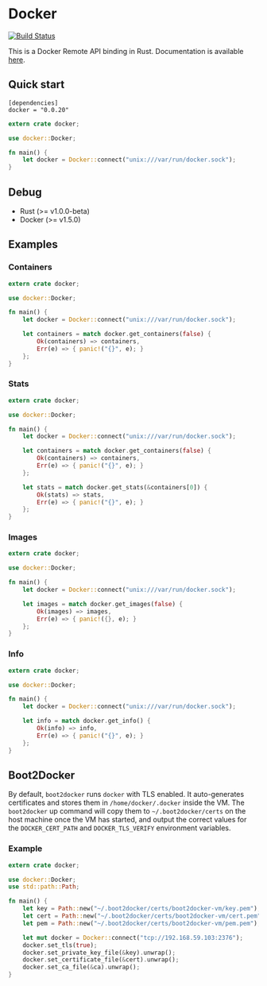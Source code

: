 # Docker

[![Build Status](https://travis-ci.org/ghmlee/rust-docker.svg)](https://travis-ci.org/ghmlee/rust-docker)

This is a Docker Remote API binding in Rust. Documentation is available [here](https://ghmlee.github.io/rust-docker/doc/docker).

## Quick start

```
[dependencies]
docker = "0.0.20"
```

```rust
extern crate docker;

use docker::Docker;

fn main() {
    let docker = Docker::connect("unix:///var/run/docker.sock");
}
```

## Debug
* Rust (>= v1.0.0-beta)
* Docker (>= v1.5.0)

## Examples

### Containers

```rust
extern crate docker;

use docker::Docker;

fn main() {
    let docker = Docker::connect("unix:///var/run/docker.sock");

    let containers = match docker.get_containers(false) {
        Ok(containers) => containers,
        Err(e) => { panic!("{}", e); }
    };
}
```

### Stats

```rust
extern crate docker;

use docker::Docker;

fn main() {
    let docker = Docker::connect("unix:///var/run/docker.sock");

    let containers = match docker.get_containers(false) {
        Ok(containers) => containers,
        Err(e) => { panic!("{}", e); }
    };

    let stats = match docker.get_stats(&containers[0]) {
        Ok(stats) => stats,
        Err(e) => { panic!("{}", e); }
    };
}
```

### Images

```rust
extern crate docker;

use docker::Docker;

fn main() {
    let docker = Docker::connect("unix:///var/run/docker.sock");

    let images = match docker.get_images(false) {
        Ok(images) => images,
        Err(e) => { panic!({}, e); }
    };
}

```

### Info

```rust
extern crate docker;

use docker::Docker;

fn main() {
    let docker = Docker::connect("unix:///var/run/docker.sock");

    let info = match docker.get_info() {
        Ok(info) => info,
        Err(e) => { panic!("{}", e); }
    };
}
```

## Boot2Docker

By default, `boot2docker` runs `docker` with TLS enabled. It auto-generates certificates and stores them in `/home/docker/.docker` inside the VM. The `boot2docker` up command will copy them to `~/.boot2docker/certs` on the host machine once the VM has started, and output the correct values for the `DOCKER_CERT_PATH` and `DOCKER_TLS_VERIFY` environment variables.

### Example

```rust
extern crate docker;

use docker::Docker;
use std::path::Path;

fn main() {
    let key = Path::new("~/.boot2docker/certs/boot2docker-vm/key.pem");
    let cert = Path::new("~/.boot2docker/certs/boot2docker-vm/cert.pem");
    let pem = Path::new("~/.boot2docker/certs/boot2docker-vm/pem.pem");

    let mut docker = Docker::connect("tcp://192.168.59.103:2376");
    docker.set_tls(true);
    docker.set_private_key_file(&key).unwrap();
    docker.set_certificate_file(&cert).unwrap();
    docker.set_ca_file(&ca).unwrap();
}
```